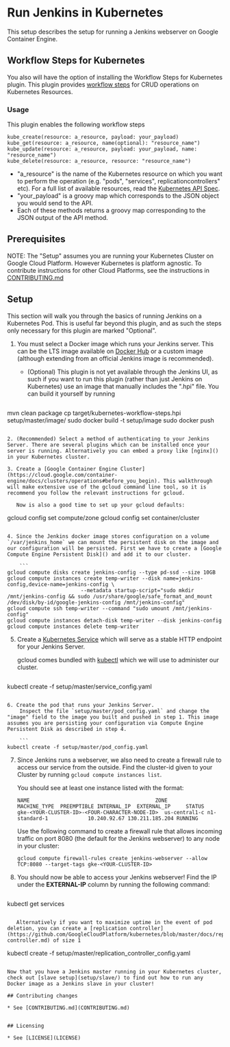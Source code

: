 # Run Jenkins in Kubernetes

This setup describes the setup for running a Jenkins webserver on Google Container Engine.

## Workflow Steps for Kubernetes

You also will have the option of installing the Workflow Steps for Kubernetes plugin. This plugin provides [workflow steps](https://github.com/jenkinsci/workflow-plugin/) for CRUD operations on Kubernetes Resources.

### Usage

This plugin enables the following workflow steps

```
kube_create(resource: a_resource, payload: your_payload)
kube_get(resource: a_resource, name(optional): "resource_name")
kube_update(resource: a_resource, payload: your_payload, name: "resource_name")
kube_delete(resource: a_resource, resource: "resource_name")
```

* "a\_resource" is the name of the Kubernetes resource on which you want to perform the operation (e.g. "pods", "services", replicationcontrollers" etc). For a full list of available resources, read the [Kubernetes API Spec](http://kubernetes.io/third_party/swagger-ui/#!/v1beta3/).
* "your\_payload" is a groovy map which corresponds to the JSON object you would send to the API.
* Each of these methods returns a groovy map corresponding to the JSON output of the API method.

## Prerequisites

NOTE: The "Setup" assumes you are running your Kubernetes Cluster on Google Cloud Platform. However Kubernetes is platform agnostic. To contribute instructions for other Cloud Platforms, see the instructions in [CONTRIBUTING.md](CONTRIBUTING.md)

## Setup

This section will walk you through the basics of running Jenkins on a Kubernetes Pod. This is useful far beyond this plugin, and as such the steps only necessary for this plugin are marked "Optional".

1. You must select a Docker image which runs your Jenkins server. This can be the LTS image available on [Docker Hub](https://registry.hub.docker.com/_/jenkins/) or a custom image (although extending from an official Jenkins image is recommended).

   * (Optional) This plugin is not yet available through the Jenkins UI, as such if you want to run this plugin (rather than just Jenkins on Kubernetes) use an image that manually includes the ".hpi" file. You can build it yourself by running

     ```
mvn clean package
cp target/kubernetes-workflow-steps.hpi setup/master/image/
sudo docker build -t <image-name-of-your-choice> setup/image
sudo docker push <image-name-of-your-choice>
```

2. (Recommended) Select a method of authenticating to your Jenkins Server. There are several plugins which can be installed once your server is running. Alternatively you can embed a proxy like [nginx]() in your Kubernetes cluster.

3. Create a [Google Container Engine Cluster](https://cloud.google.com/container-engine/docs/clusters/operations#before_you_begin). This walkthrough will make extensive use of the gcloud command line tool, so it is recommend you follow the relevant instructions for gcloud.

   Now is also a good time to set up your gcloud defaults:

   ```
gcloud config set compute/zone <zone-of-your-cluster>
gcloud config set container/cluster <name-of-your-cluster>
```

4. Since the Jenkins docker image stores configuration on a volume `/var/jenkins_home` we can mount the persistent disk on the image and our configuration will be persisted. First we have to create a [Google Compute Engine Persistent Disk]() and add it to our cluster.

    ```
gcloud compute disks create jenkins-config --type pd-ssd --size 10GB
gcloud compute instances create temp-writer --disk name=jenkins-config,device-name=jenkins-config \
	                    --metadata startup-script="sudo mkdir /mnt/jenkins-config && sudo /usr/share/google/safe_format_and_mount /dev/disk/by-id/google-jenkins-config /mnt/jenkins-config"
gcloud compute ssh temp-writer --command "sudo umount /mnt/jenkins-config"
gcloud compute instances detach-disk temp-writer --disk jenkins-config
gcloud compute instances delete temp-writer
```

5. Create a [Kubernetes Service](https://github.com/GoogleCloudPlatform/kubernetes/blob/master/docs/services.md) which will serve as a stable HTTP endpoint for your Jenkins Server.

   gcloud comes bundled with [kubectl](https://github.com/GoogleCloudPlatform/kubernetes/blob/master/docs/kubectl.md) which we will use to administer our cluster.

   ```
kubectl create -f setup/master/service_config.yaml
```

6. Create the pod that runs your Jenkins Server.
    Inspect the file `setup/master/pod_config.yaml` and change the "image" field to the image you built and pushed in step 1. This image assumes you are persisting your configuration via Compute Engine Persistent Disk as described in step 4.

    ```
kubectl create -f setup/master/pod_config.yaml
```

7. Since Jenkins runs a webserver, we also need to create a firewall rule to access our service from the outside.
   Find the cluster-id given to your Cluster by running `gcloud compute instances list`.		
   
   You should see at least one instance listed with the format:		
   ```		
   NAME				 							ZONE          MACHINE_TYPE  PREEMPTIBLE INTERNAL_IP  EXTERNAL_IP     STATUS		
   gke-<YOUR-CLUSTER-ID>-<FOUR-CHARACTER-NODE-ID>  us-central1-c n1-standard-1             10.240.92.67 130.211.185.204 RUNNING		
   ```		
   Use the following command to create a firewall rule that allows incoming traffic on port 8080 (the default for the Jenkins webserver) to any node in your cluster:
   ```		
   gcloud compute firewall-rules create jenkins-webserver --allow TCP:8080 --target-tags gke-<YOUR-CLUSTER-ID>		
   ```
 
8. You should now be able to access your Jenkins webserver! Find the IP under the **EXTERNAL-IP** column by running the following command:
   ```
kubectl get services
```

   Alternatively if you want to maximize uptime in the event of pod deletion, you can create a [replication controller](https://github.com/GoogleCloudPlatform/kubernetes/blob/master/docs/replication-controller.md) of size 1

   ```
kubectl create -f setup/master/replication_controller_config.yaml
```

Now that you have a Jenkins master running in your Kubernetes cluster, check out [slave setup](setup/slave/) to find out how to run any Docker image as a Jenkins slave in your cluster!

## Contributing changes

* See [CONTRIBUTING.md](CONTRIBUTING.md)


## Licensing

* See [LICENSE](LICENSE)

